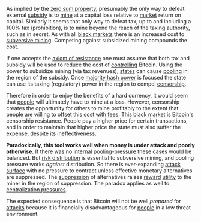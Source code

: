 As implied by the [zero sum property](Zero-Sum-Property), presumably the only way to defeat external [subsidy](https://en.wikipedia.org/wiki/Subsidy) is to [mine](Glossary#mine) at a capital loss relative to [market](Glossary#market) return on capital. Similarly it seems that only way to defeat tax, up to and including a 100% tax (prohibition), is to mine beyond the reach of the taxing authority, such as in secret. As with all [black markets](https://en.wikipedia.org/wiki/Black_market) there is an increased cost to [subversive mining](https://www.theatlantic.com/magazine/archive/2017/09/big-in-venezuela/534177). Competing against subsidized mining compounds the cost.

If one accepts the [axiom of resistance](Axiom-of-Resistance) one must assume that both tax and subsidy will be used to reduce the cost of [controlling](Glossary#power) Bitcoin. Using the power to subsidize mining (via tax revenues), [states](Glossary#state) can cause [pooling](Glossary#pooling) in the region of the subsidy. Once [majority hash power](majority-hash-power) is focused the state can use its taxing (regulatory) power in the region to compel [censorship](Glossary#censorship).

Therefore in order to enjoy the benefits of a hard currency, it would seem that [people](Glossary#person) will ultimately have to mine at a loss. However, censorship creates the opportunity for others to mine profitably to the extent that people are willing to offset this cost with [fees](Glossary#fee). This black [market](Glossary#market) is Bitcoin's censorship resistance. People pay a higher price for certain transactions, and in order to maintain that higher price the state must also suffer the expense, despite its ineffectiveness.

**Paradoxically, this tool works well when money is under attack and poorly otherwise.** If there was no [internal](Glossary#consensus-rules) [pooling-pressure](Pooling-Pressure-Risk) these cases would be balanced. But [risk distribution](Risk-Sharing-Principle) is essential to subversive mining, and pooling pressure works *against* distribution. So there is ever-expanding [attack surface](https://en.wikipedia.org/wiki/Attack_surface) with no pressure to contract unless effective monetary alternatives are suppressed. The [suppression](https://en.wikipedia.org/wiki/Foreign_exchange_controls) of alternatives raises [reward](Glossary#reward) [utility](Glossary#utility) to the miner in the region of suppression. The paradox applies as well to [centralization pressures](Centralization-Risk).

The expected consequence is that Bitcoin will not be well *prepared* for [attacks](Glossary#attack) because it is financially disadvantageous for [people](Glossary#person) in a low threat environment.
